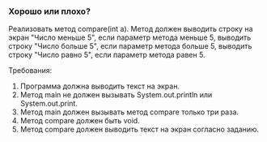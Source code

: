 
### Хорошо или плохо?

Реализовать метод compare(int a). Метод должен выводить строку на экран "Число меньше 5", если параметр метода меньше 5,
выводить строку "Число больше 5", если параметр метода больше 5,
выводить строку "Число равно 5", если параметр метода равен 5.


Требования:
1.	Программа должна выводить текст на экран.
2.	Метод main не должен вызывать System.out.println или System.out.print.
3.	Метод main должен вызывать метод compare только три раза.
4.	Метод compare должен быть void.
5.	Метод compare должен выводить текст на экран согласно заданию.


